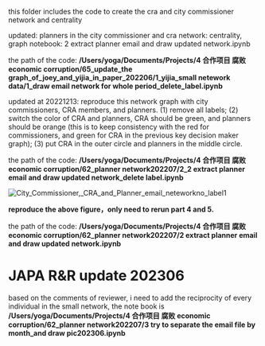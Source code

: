 this folder includes the code to create the cra and city commissioner network and centrality

updated: planners in the city commissioner and cra network: centrality, graph notebook: 2 extract planner email and draw updated network.ipynb

the path of the code: **/Users/yoga/Documents/Projects/4 合作项目 腐败 economic corruption/65_update_the graph_of_joey_and_yijia_in_paper_202206/1_yijia_small netework data/1_draw email network for whole period_delete_label.ipynb**

updated at 20221213: reproduce this network graph with city commissioners, CRA members, and planners.  (1) remove all labels; (2) switch the color of CRA and planners, CRA should be green, and planners should be orange (this is to keep consistency with the red for commissioners, and green for CRA in the previous key decision maker graph); (3) put CRA in the outer circle and planners in the middle circle.

the path of the code:
**/Users/yoga/Documents/Projects/4 合作项目 腐败 economic corruption/62_planner network202207/2_2 extract planner email and draw updated network_delete label.ipynb**

![City_Commissioner,_CRA_and_Planner_email_neteworkno_label1](https://user-images.githubusercontent.com/58616362/207398174-eed95949-2e02-4bf7-aa1e-3936e6062f55.png)

**reproduce the above figure，only need to rerun part 4 and 5.** 

the path of the code:
**/Users/yoga/Documents/Projects/4 合作项目 腐败 economic corruption/62_planner network202207/2 extract planner email and draw updated network.ipynb**

JAPA R&R update 202306
==

based on the comments of reviewer, i need to add the reciprocity of every individual in the small network, the note book is **/Users/yoga/Documents/Projects/4 合作项目 腐败 economic corruption/62_planner network202207/3 try to separate the email file by month_and draw pic202306.ipynb**







